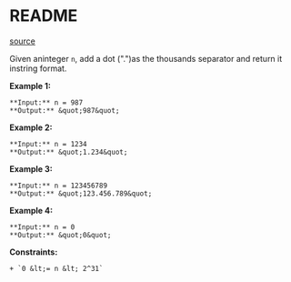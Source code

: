 # README #

[source](https://leetcode.com/problems/thousand-separator/)

Given aninteger `n`, add a dot (&quot;.&quot;)as the thousands separator and return it instring format.


**Example 1:**

```
**Input:** n = 987
**Output:** &quot;987&quot;

```


**Example 2:**

```
**Input:** n = 1234
**Output:** &quot;1.234&quot;

```


**Example 3:**

```
**Input:** n = 123456789
**Output:** &quot;123.456.789&quot;

```


**Example 4:**

```
**Input:** n = 0
**Output:** &quot;0&quot;

```



**Constraints:**


	+ `0 &lt;= n &lt; 2^31`



